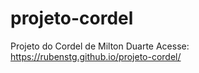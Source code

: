 # projeto-cordel
 Projeto do Cordel de Milton Duarte
 Acesse: https://rubenstg.github.io/projeto-cordel/
